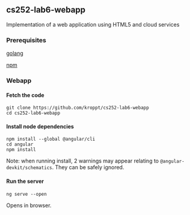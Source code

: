 ## cs252-lab6-webapp
Implementation of a web application using HTML5 and cloud services

### Prerequisites

[golang](https://golang.org/project/)

[npm](https://www.npmjs.com/)

### Webapp

#### Fetch the code
```
git clone https://github.com/kroppt/cs252-lab6-webapp
cd cs252-lab6-webapp
```
#### Install node dependencies
```
npm install --global @angular/cli
cd angular
npm install
```
Note: when running install, 2 warnings may appear relating to `@angular-devkit/schematics`. They can be safely ignored.
#### Run the server
```
ng serve --open
```
Opens in browser.

